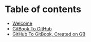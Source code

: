 # Table of contents

* [Welcome](README.md)
* [GitBook To GitHub](gitbook-to-github.md)
* [GitHub To GitBook, Created on GB](github-to-gitbook-created-on-gb.md)

